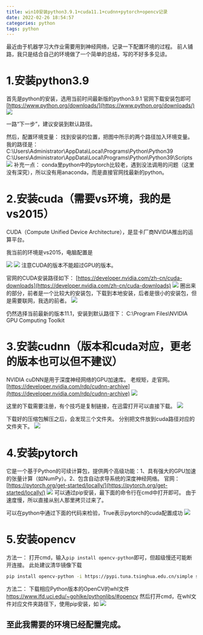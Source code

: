 ```yaml
---
title: win10安装python3.9.1+cuda11.1+cudnn+pytorch+opencv记录
date: 2022-02-26 18:54:57
categories: python
tags: python
---
```

最近由于机器学习大作业需要用到神经网络，记录一下配置环境的过程。
前人铺路，我只是结合自己的环境做了一个简单的总结，写的不好多多见谅。
<!--more-->
# 1.安装python3.9
首先是python的安装，选用当前时间最新版的python3.9.1
官网下载安装包即可[https://www.python.org/downloads/](https://www.python.org/downloads/)
![](https://img-blog.csdnimg.cn/20201219134620158.png)

一路“下一步”，建议安装到默认路径。

然后，配置环境变量：
找到安装的位置，把图中所示的两个路径加入环境变量。
我的路径是：
C:\Users\Administrator\AppData\Local\Programs\Python\Python39
C:\Users\Administrator\AppData\Local\Programs\Python\Python39\Scripts
![](https://img-blog.csdnimg.cn/20201219134237283.png?x-oss-process=image/watermark,type_ZmFuZ3poZW5naGVpdGk,shadow_10,text_aHR0cHM6Ly9ibG9nLmNzZG4ubmV0L3FxXzI4ODA1NTk3,size_16,color_FFFFFF,t_70)
补充一点：
conda里python中的pytorch比较老，遇到没法调用的问题（这里没有深究），所以没有用anaconda，而是直接官网找最新的python。
# 2.安装cuda（需要vs环境，我的是vs2015）

CUDA（Compute Unified Device Architecture），是显卡厂商NVIDIA推出的运算平台。

我当前的环境是vs2015，电脑配置是

![](https://img-blog.csdnimg.cn/20201219142426303.png)
![](https://img-blog.csdnimg.cn/20201219142440290.png)
注意CUDA的版本不能超过GPU的版本。

官网的CUDA安装路径如下：
[https://developer.nvidia.com/zh-cn/cuda-downloads](https://developer.nvidia.com/zh-cn/cuda-downloads)
![](https://img-blog.csdnimg.cn/20201219142239715.png?x-oss-process=image/watermark,type_ZmFuZ3poZW5naGVpdGk,shadow_10,text_aHR0cHM6Ly9ibG9nLmNzZG4ubmV0L3FxXzI4ODA1NTk3,size_16,color_FFFFFF,t_70)
圈出来的部分，前者是一个比较大的安装包，下载到本地安装，后者是很小的安装包，但是需要联网，我选的前者。
![](https://img-blog.csdnimg.cn/20201219142349445.png)

仍然选择当前最新的版本11.1，安装到默认路径下：
C:\Program Files\NVIDIA GPU Computing Toolkit

# 3.安装cudnn（版本和cuda对应，更老的版本也可以但不建议）
NVIDIA cuDNN是用于深度神经网络的GPU加速库。
老规矩，走官网。
[https://developer.nvidia.com/rdp/cudnn-archive](https://developer.nvidia.com/rdp/cudnn-archive)
![](https://img-blog.csdnimg.cn/20201219140906756.png?x-oss-process=image/watermark,type_ZmFuZ3poZW5naGVpdGk,shadow_10,text_aHR0cHM6Ly9ibG9nLmNzZG4ubmV0L3FxXzI4ODA1NTk3,size_16,color_FFFFFF,t_70)

这里的下载需要注册，有个技巧是复制链接，在迅雷打开可以直接下载。
![](https://img-blog.csdnimg.cn/20201219135916291.png)

下载好的压缩包解压之后，会发现三个文件夹。
分别把文件放到cuda路径对应的文件夹下。
![](https://img-blog.csdnimg.cn/20201219135443329.png?x-oss-process=image/watermark,type_ZmFuZ3poZW5naGVpdGk,shadow_10,text_aHR0cHM6Ly9ibG9nLmNzZG4ubmV0L3FxXzI4ODA1NTk3,size_16,color_FFFFFF,t_70)
# 4.安装pytorch
它是一个基于Python的可续计算包，提供两个高级功能：1、具有强大的GPU加速的张量计算（如NumPy）。2、包含自动求导系统的深度神经网络。
官网：
[https://pytorch.org/get-started/locally/](https://pytorch.org/get-started/locally/)
![](https://img-blog.csdnimg.cn/20201219140414305.png?x-oss-process=image/watermark,type_ZmFuZ3poZW5naGVpdGk,shadow_10,text_aHR0cHM6Ly9ibG9nLmNzZG4ubmV0L3FxXzI4ODA1NTk3,size_16,color_FFFFFF,t_70)
可以通过pip安装，最下面的命令行在cmd中打开即可。
由于速度慢，所以直接从别人那里拷贝过来了。

可以在python中通过下面的代码来检验，True表示pytorch的cuda配置成功
![](https://img-blog.csdnimg.cn/20201219142901202.png)

# 5.安装opencv
方法一：
打开cmd，输入`pip install opencv-python`即可，但超级慢还可能断开连接。
此处建议清华镜像下载

```bash
pip install opencv-python -i https://pypi.tuna.tsinghua.edu.cn/simple some-package
```

方法二：
下载相应Python版本的OpenCV的whl文件
https://www.lfd.uci.edu/~gohlke/pythonlibs/#opencv
然后打开cmd，在whl文件对应文件夹路径下，使用pip安装，如
![](https://img-blog.csdnimg.cn/20201219141255475.png)

## 至此我需要的环境已经配置完成。
